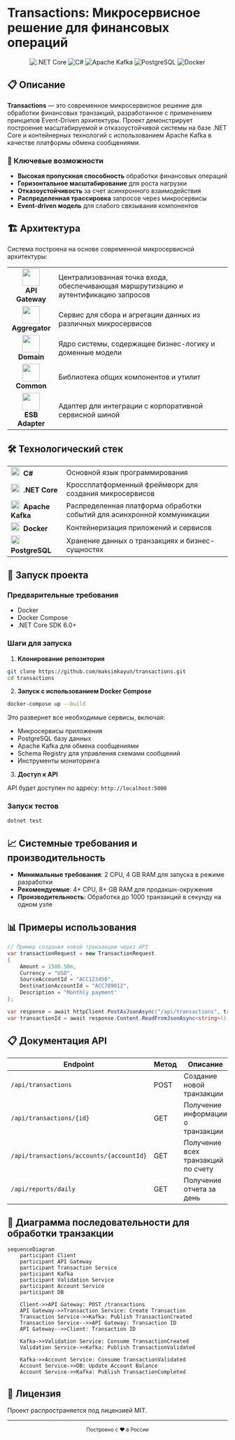 # Transactions: Микросервисное решение для финансовых операций

<div align="center">
  <img src="https://img.shields.io/badge/.NET%20Core-512BD4?style=for-the-badge&logo=dotnet&logoColor=white" alt=".NET Core" />
  <img src="https://img.shields.io/badge/C%23-239120?style=for-the-badge&logo=c-sharp&logoColor=white" alt="C#" />
  <img src="https://img.shields.io/badge/Apache%20Kafka-231F20?style=for-the-badge&logo=apache-kafka&logoColor=white" alt="Apache Kafka" />
  <img src="https://img.shields.io/badge/PostgreSQL-316192?style=for-the-badge&logo=postgresql&logoColor=white" alt="PostgreSQL" />
  <img src="https://img.shields.io/badge/Docker-2496ED?style=for-the-badge&logo=docker&logoColor=white" alt="Docker" />
</div>

## 📋 Описание

**Transactions** — это современное микросервисное решение для обработки финансовых транзакций, разработанное с применением принципов Event-Driven архитектуры. Проект демонстрирует построение масштабируемой и отказоустойчивой системы на базе .NET Core и контейнерных технологий с использованием Apache Kafka в качестве платформы обмена сообщениями.

### 🌟 Ключевые возможности

- **Высокая пропускная способность** обработки финансовых операций
- **Горизонтальное масштабирование** для роста нагрузки
- **Отказоустойчивость** за счет асинхронного взаимодействия
- **Распределенная трассировка** запросов через микросервисы
- **Event-driven модель** для слабого связывания компонентов

## 🏗️ Архитектура

Система построена на основе современной микросервисной архитектуры:

<table>
  <tr>
    <td align="center"><img src="https://cdn.jsdelivr.net/gh/devicons/devicon/icons/dotnetcore/dotnetcore-original.svg" width="40" height="40"/><br/><b>API Gateway</b></td>
    <td>Централизованная точка входа, обеспечивающая маршрутизацию и аутентификацию запросов</td>
  </tr>
  <tr>
    <td align="center"><img src="https://cdn.jsdelivr.net/gh/devicons/devicon/icons/dotnetcore/dotnetcore-original.svg" width="40" height="40"/><br/><b>Aggregator</b></td>
    <td>Сервис для сбора и агрегации данных из различных микросервисов</td>
  </tr>
  <tr>
    <td align="center"><img src="https://cdn.jsdelivr.net/gh/devicons/devicon/icons/dotnetcore/dotnetcore-original.svg" width="40" height="40"/><br/><b>Domain</b></td>
    <td>Ядро системы, содержащее бизнес-логику и доменные модели</td>
  </tr>
  <tr>
    <td align="center"><img src="https://cdn.jsdelivr.net/gh/devicons/devicon/icons/dotnetcore/dotnetcore-original.svg" width="40" height="40"/><br/><b>Common</b></td>
    <td>Библиотека общих компонентов и утилит</td>
  </tr>
  <tr>
    <td align="center"><img src="https://cdn.jsdelivr.net/gh/devicons/devicon/icons/dotnetcore/dotnetcore-original.svg" width="40" height="40"/><br/><b>ESB Adapter</b></td>
    <td>Адаптер для интеграции с корпоративной сервисной шиной</td>
  </tr>
</table>

## 🛠️ Технологический стек

<table>
  <tr>
    <td><img src="https://cdn.jsdelivr.net/gh/devicons/devicon/icons/csharp/csharp-original.svg" width="20" height="20"/>&nbsp; <b>C#</b></td>
    <td>Основной язык программирования</td>
  </tr>
  <tr>
    <td><img src="https://cdn.jsdelivr.net/gh/devicons/devicon/icons/dotnetcore/dotnetcore-original.svg" width="20" height="20"/>&nbsp; <b>.NET Core</b></td>
    <td>Кроссплатформенный фреймворк для создания микросервисов</td>
  </tr>
  <tr>
    <td><img src="https://cdn.jsdelivr.net/gh/devicons/devicon/icons/apache/apache-original.svg" width="20" height="20"/>&nbsp; <b>Apache Kafka</b></td>
    <td>Распределенная платформа обработки событий для асинхронной коммуникации</td>
  </tr>
  <tr>
    <td><img src="https://cdn.jsdelivr.net/gh/devicons/devicon/icons/docker/docker-original.svg" width="20" height="20"/>&nbsp; <b>Docker</b></td>
    <td>Контейнеризация приложений и сервисов</td>
  </tr>
  <tr>
    <td><img src="https://cdn.jsdelivr.net/gh/devicons/devicon/icons/postgresql/postgresql-original.svg" width="20" height="20"/>&nbsp; <b>PostgreSQL</b></td>
    <td>Хранение данных о транзакциях и бизнес-сущностях</td>
  </tr>
</table>

## 🚀 Запуск проекта

### Предварительные требования

- Docker
- Docker Compose
- .NET Core SDK 6.0+

### Шаги для запуска

1. **Клонирование репозитория**

```bash
git clone https://github.com/maksimkayun/transactions.git
cd transactions
```

2. **Запуск с использованием Docker Compose**

```bash
docker-compose up --build
```

Это развернет все необходимые сервисы, включая:
- Микросервисы приложения
- PostgreSQL базу данных
- Apache Kafka для обмена сообщениями
- Schema Registry для управления схемами сообщений
- Инструменты мониторинга

3. **Доступ к API**

API будет доступен по адресу: `http://localhost:5000`

### Запуск тестов

```bash
dotnet test
```

## 📈 Системные требования и производительность

- **Минимальные требования**: 2 CPU, 4 GB RAM для запуска в режиме разработки
- **Рекомендуемые**: 4+ CPU, 8+ GB RAM для продакшн-окружения
- **Производительность**: Обработка до 1000 транзакций в секунду на одном узле

## 📊 Примеры использования

```csharp
// Пример создания новой транзакции через API
var transactionRequest = new TransactionRequest
{
    Amount = 1500.50m,
    Currency = "USD",
    SourceAccountId = "ACC123456",
    DestinationAccountId = "ACC789012",
    Description = "Monthly payment"
};

var response = await httpClient.PostAsJsonAsync("/api/transactions", transactionRequest);
var transactionId = await response.Content.ReadFromJsonAsync<string>();
```

## 📋 Документация API

| Endpoint | Метод | Описание |
|----------|-------|----------|
| `/api/transactions` | POST | Создание новой транзакции |
| `/api/transactions/{id}` | GET | Получение информации о транзакции |
| `/api/transactions/accounts/{accountId}` | GET | Получение всех транзакций по счету |
| `/api/reports/daily` | GET | Получение отчета за день |

## 🔄 Диаграмма последовательности для обработки транзакции

```mermaid
sequenceDiagram
    participant Client
    participant API Gateway
    participant Transaction Service
    participant Kafka
    participant Validation Service
    participant Account Service
    participant DB

    Client->>API Gateway: POST /transactions
    API Gateway->>Transaction Service: Create Transaction
    Transaction Service->>Kafka: Publish TransactionCreated
    Transaction Service-->>API Gateway: Transaction ID
    API Gateway-->>Client: Transaction ID
    
    Kafka->>Validation Service: Consume TransactionCreated
    Validation Service->>Kafka: Publish TransactionValidated
    
    Kafka->>Account Service: Consume TransactionValidated
    Account Service->>DB: Update Account Balance
    Account Service->>Kafka: Publish TransactionCompleted
```

## 📜 Лицензия

Проект распространяется под лицензией MIT.

---

<div align="center">
  <sub>Построено с ❤️ в России</sub>
</div>
